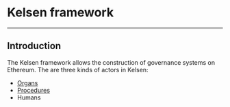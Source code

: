 # Kelsen framework
---
## Introduction
The Kelsen framework allows the construction of governance systems on Ethereum.
The are three kinds of actors in Kelsen:
* [Organs](01_standardOrgan.md)
* [Procedures](02_00_standardProcedure.md)
* Humans
